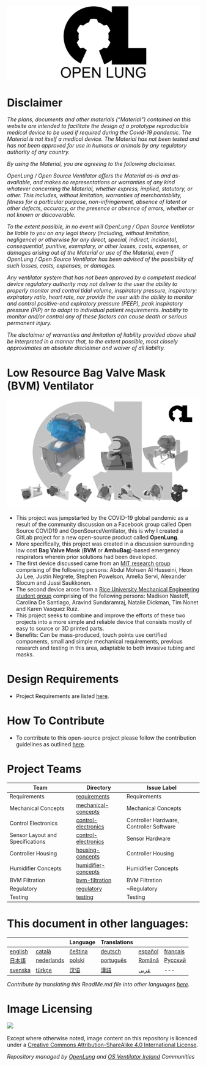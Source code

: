 ![OpenLung](images/OL_BANNER_2.png)

# Disclaimer

*The plans, documents and other materials (“Material”) contained on this website are intended to facilitate the design of a prototype reproducible medical device to be used if required during the Covid-19 pandemic. The Material is not itself a medical device. The Material has not been tested and has not been approved for use in humans or animals by any regulatory authority of any country.*

*By using the Material, you are agreeing to the following disclaimer.*

*OpenLung / Open Source Ventilator offers the Material as-is and as-available, and makes no representations or warranties of any kind whatever concerning the Material, whether express, implied, statutory, or other. This includes, without limitation, warranties of merchantability, fitness for a particular purpose, non-infringement, absence of latent or other defects, accuracy, or the presence or absence of errors, whether or not known or discoverable.*

*To the extent possible, in no event will OpenLung / Open Source Ventilator be liable to you on any legal theory (including, without limitation, negligence) or otherwise for any direct, special, indirect, incidental, consequential, punitive, exemplary, or other losses, costs, expenses, or damages arising out of the Material or use of the Material, even if OpenLung / Open Source Ventilator has been advised of the possibility of such losses, costs, expenses, or damages.*

*Any ventilator system that has not been approved by a competent medical device regulatory authority may not deliver to the user the ability to properly monitor and control tidal volume, inspiratory pressure, inspiratory: expiratory ratio, heart rate, nor provide the user with the ability to monitor and control positive-end expiratory pressure (PEEP), peak inspiratory pressure (PIP) or to adapt to individual patient requirements.  Inability to monitor and/or control any of these factors can cause death or serious permanent injury.*

*The disclaimer of warranties and limitation of liability provided above shall be interpreted in a manner that, to the extent possible, most closely approximates an absolute disclaimer and waiver of all liability.*

# Low Resource Bag Valve Mask (BVM) Ventilator

![Current Mechanical Concept](images/current_concept.png)

- This project was jumpstarted by the COVID-19 global pandemic as a result of the community discussion on a Facebook group called Open Source COVID19 and OpenSourceVentilator, this is why I created a GitLab project for a new open-source product called **OpenLung**.
- More specifically, this project was created in a discussion surrounding low cost **Bag Valve Mask** (**BVM** or **AmbuBag**)-based emergency respirators wherein prior solutions had been developed.
- The first device discussed came from an [MIT research group](https://web.mit.edu/2.75/projects/DMD_2010_Al_Husseini.pdf) comprising of the following persons: Abdul Mohsen Al Husseini, Heon Ju Lee, Justin Negrete, Stephen Powelson, Amelia Servi, Alexander Slocum and Jussi Saukkonen.
- The second device arose from a [Rice University Mechanical Engineering student group](http://oedk.rice.edu/Sys/PublicProfile/47585242/1063096) comprising of the following persons: Madison Nasteff, Carolina De Santiago, Aravind Sundaramraj, Natalie Dickman, Tim Nonet and Karen Vasquez Ruiz.
- This project seeks to combine and improve the efforts of these two projects into a more simple and reliable device that consists mostly of easy to source or 3D printed parts.
- Benefits: Can be mass-produced, touch points use certified components, small and simple mechanical requirements, previous research and testing in this area, adaptable to both invasive tubing and masks.

# Design Requirements

- Project Requirements are listed [here](requirements/design-requirements.md).

# How To Contribute

-  To contribute to this open-source project please follow the contribution guidelines as outlined [here](CONTRIBUTING.md).

# Project Teams
| Team | Directory | Issue Label |
|---|---|---|
| Requirements | [requirements](/requirements) | Requirements |
| Mechanical Concepts | [mechanical-concepts](/mechanical-concepts) | Mechanical Concepts |
| Control Electronics | [control-electronics](/control-electronics) | Controller Hardware, Controller Software |
| Sensor Layout and Specifications | [control-electronics](/control-electronics) | Sensor Hardware |
| Controller Housing | [housing-concepts](/housing-concepts) | Controller Housing |
| Humidifier Concepts | [humidifier-concepts](/humidifier-concepts) | Humidifier Concepts |
| BVM Filtration | [bvm-filtration](/bvm-filtration) | BVM Filtration |
| Regulatory | [regulatory](/regulatory) | ~Regulatory |
| Testing | [testing](/testing) | Testing |


# This document in other languages:
| | | Language | Translations | | |
|---|---|---|---|---|---|
|[english](README.md) | [català](translations/README-ca.md) | [čeština](translations/README-cz.md)| [deutsch](translations/README-de.md) | [español](translations/README-es.md) | [français](translations/README-fr.md) |
| [日本語](translations/README-ja.md) | [nederlands](translations/README-nl.md) | [polski](translations/README-pl.md) | [português](translations/README-pt_BR.md) | [Română](translations/README-ro.md) | [Русский](translations/README-ru.md) |
| [svenska](translations/README-sv.md) | [türkçe](translations/README-tr.md) | [汉语](translations/README-zh-Hans.md) | [漢語](translations/README-zh-Hant.md) |[عربى](translations/README-ar.md)|---|

*Contribute by translating this ReadMe.md file into other languages [here](/translations).*

# Image Licensing

<img src='https://i.creativecommons.org/l/by-sa/4.0/88x31.png'></img>

Except where otherwise noted, image content on this repository is licenced under a [Creative Commons Attribution-ShareAlike 4.0 International License](https://creativecommons.org/licenses/by-sa/4.0/).

*Repository managed by [OpenLung](https://openlung.org/) and [OS Ventilator Ireland](https://opensourceventilator.ie/) Communities*
